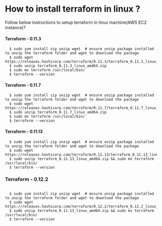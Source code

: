 # How to install terraform in linux ? 

Follow below instructions to setup terraform in linux machine(AWS EC2 instance)?

#### Terraform - 0.11.3

```
  $ sudo yum install zip unzip wget  # ensure unzip package installed to unzip the terraform folder and wget to download the package
  $ sudo wget https://releases.hashicorp.com/terraform/0.11.3/terraform_0.11.3_linux_amd64.zip
  $ sudo unzip terraform_0.11.3_linux_amd64.zip
  $ sudo mv terraform /usr/local/bin/
  $ terraform --version
```

#### Terraform - 0.11.7

```
  $ sudo yum install zip unzip wget  # ensure unzip package installed to unzip the terraform folder and wget to download the package
  $ sudo wget https://releases.hashicorp.com/terraform/0.11.7/terraform_0.11.7_linux_amd64.zip
  $ sudo unzip terraform_0.11.7_linux_amd64.zip
  $ sudo mv terraform /usr/local/bin/
  $ terraform --version
```


#### Terraform - 0.11.13

```
  $ sudo yum install zip unzip wget  # ensure unzip package installed to unzip the terraform folder and wget to download the package
  $ sudo wget https://releases.hashicorp.com/terraform/0.11.13/terraform_0.11.13_linux_amd64.zip
  $ sudo unzip terraform_0.11.13_linux_amd64.zip && sudo mv terraform /usr/local/bin/
  $ terraform --version
```

### Terraform - 0.12.2

```

  $ sudo yum install zip unzip wget  # ensure unzip package installed to unzip the terraform folder and wget to download the package
  $ sudo wget https://releases.hashicorp.com/terraform/0.12.2/terraform_0.12.2_linux_amd64.zip
  $ sudo unzip terraform_0.11.13_linux_amd64.zip && sudo mv terraform /usr/local/bin/
  $ terraform --version

```
